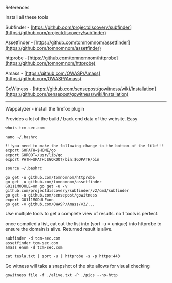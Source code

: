 References

Install all these tools

Subfinder - [https://github.com/projectdiscovery/subfinder](https://github.com/projectdiscovery/subfinder)

Assetfinder - [https://github.com/tomnomnom/assetfinder](https://github.com/tomnomnom/assetfinder)

httprobe - [https://github.com/tomnomnom/httprobe](https://github.com/tomnomnom/httprobe)

Amass - [https://github.com/OWASP/Amass](https://github.com/OWASP/Amass)

GoWitness - [https://github.com/sensepost/gowitness/wiki/Installation](https://github.com/sensepost/gowitness/wiki/Installation)


-----------------------------

Wappalyzer - install the firefox plugin

Provides a lot of the build / back end data of the website.
Easy


```
whois tcm-sec.com

nano ~/.bashrc

!!!you need to make the following change to the bottom of the file!!!
export GOPATH=$HOME/go 
export GOROOT=/usr/lib/go
export PATH=$PATH:$GOROOT/bin:$GOPATH/bin

source ~/.bashrc

go get -u github.com/tomnomnom/httprobe
go get -u github.com/tomnomnom/assetfinder
GO111MODULE=on go get -u -v github.com/projectdiscovery/subfinder/v2/cmd/subfinder
go get -u github.com/sensepost/gowitness
export GO111MODULE=on
go get -v github.com/OWASP/Amass/v3/...
```

Use multiple tools to get a complete view of results. no 1 tools is perfect.

once compiled a list, cat out the list into (sort -u = unique) into httprobe to ensure the domain is alive. Returned result is alive.

```
subfinder -d tcm-sec.com
assetfinder tcm-sec.com
amass enum -d tcm-sec.com

cat tesla.txt | sort -u | httprobe -s -p https:443
```

Go witness will take a snapshot of the site allows for visual checking

```
gowitness file -f ./alive.txt -P ./pics --no-http
```
